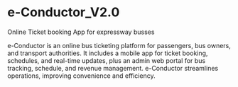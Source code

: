 # e-Conductor_V2.0
  Online Ticket booking App for expressway busses

e-Conductor is an online bus ticketing platform for passengers, bus owners, and transport authorities. It includes a mobile app for ticket booking, schedules, and real-time updates, plus an admin web portal for bus tracking, schedule, and revenue management. e-Conductor streamlines operations, improving convenience and efficiency.
